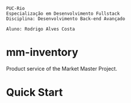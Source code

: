 ```
PUC-Rio
Especialização em Desenvolvimento Fullstack
Disciplina: Desenvolvimento Back-end Avançado

Aluno: Rodrigo Alves Costa
```

# mm-inventory
Product service of the Market Master Project.

# Quick Start